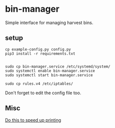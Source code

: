 # bin-manager
Simple interface for managing harvest bins.


## setup



```
cp example-config.py config.py
pip3 install -r requirements.txt


sudo cp bin-manager.service /etc/systemd/system/
sudo systemctl enable bin-manager.service
sudo systemctl start bin-manager.service

sudo cp rules.v4 /etc/iptables/
```
Don't forget to edit the config file too.


## Misc

[Do this to speed up printing](https://github.com/jimevins/glabels/issues/53)
